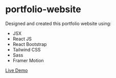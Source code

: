 # portfolio-website

Designed and created this portfolio website using:
- JSX
- React JS 
- React Bootstrap
- Tailwind CSS 
- Sass
- Framer Motion

[Live Demo](https://rushdaansari.github.io/portfolio-website/)
